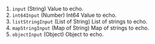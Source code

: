 1. `input` (String) Value to echo.
1. `int64Input` (Number) Int64 Value to echo.
1. `listStringInput` (List of String) List of strings to echo.
1. `mapStringInput` (Map of String) Map of strings to echo.
1. `objectInput` (Object) Object to echo.